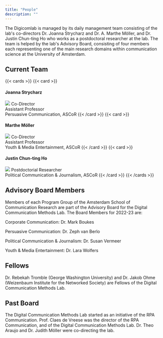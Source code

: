 ```yaml
---
title: "People"
description: ""
---
```


The Digicomlab is managed by its daily management team consisting of the lab's co-directors Dr. Joanna Strycharz and Dr. A. Marthe Möller, and Dr. Justin Chun-ting Ho who works as a postdoctoral researcher at the lab. The team is helped by the lab's Advisory Board, consisting of four members each representing one of the main research domains within communication science at the University of Amsterdam.



## Current Team

{{< cards >}}
{{< card >}}
#### Joanna Strycharz
![](../profile_pic/jstrycharz.jpg)
Co-Director\
Assistant Professor\
Persuasive Communication, ASCoR
{{< /card >}}
{{< card >}}
#### Marthe Möller
![](../profile_pic/ammoller.jpg)
Co-Director\
Assistant Professor\
Youth & Media Entertainment, ASCoR
{{< /card >}}
{{< card >}}
#### Justin Chun-ting Ho
![](../profile_pic/jcho.jpg)
Postdoctorial Researcher\
Political Communication & Journalism, ASCoR
{{< /card >}}
{{< /cards >}}

## Advisory Board Members
Members of each Program Group of the Amsterdam School of Communication Research are part of the Advisory Board for the Digital Communication Methods Lab. The Board Members for 2022-23 are:

Corporate Communication: Dr. Mark Boukes

Persuasive Communication: Dr. Zeph van Berlo

Political Communication & Journalism: Dr. Susan Vermeer

Youth & Media Entertainment: Dr. Lara Wolfers

## Fellows
Dr. Rebekah Tromble (George Washington University) and Dr. Jakob Ohme (Weizenbaum Institute for the Networked Society) are Fellows of the Digital Communication Methods Lab.

## Past Board
The Digital Communication Methods Lab started as an initiative of the RPA Communication. Prof. Claes de Vreese was the director of the RPA Communication, and of the Digital Communication Methods Lab. Dr. Theo Araujo and Dr. Judith Möller were co-directing the lab.